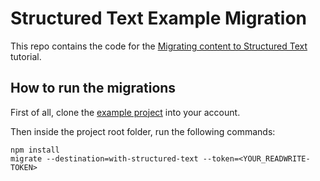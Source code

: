 # Structured Text Example Migration

This repo contains the code for the [Migrating content to Structured Text](https://www.datocms.com/docs/structured-text/migrating-content-to-structured-text) tutorial.

## How to run the migrations

First of all, clone the [example project](https://dashboard.datocms.com/projects/duplicate-template?id=42030&name=Structured+Text+demo) into your account.

Then inside the project root folder, run the following commands:

```
npm install
migrate --destination=with-structured-text --token=<YOUR_READWRITE-TOKEN>
```
